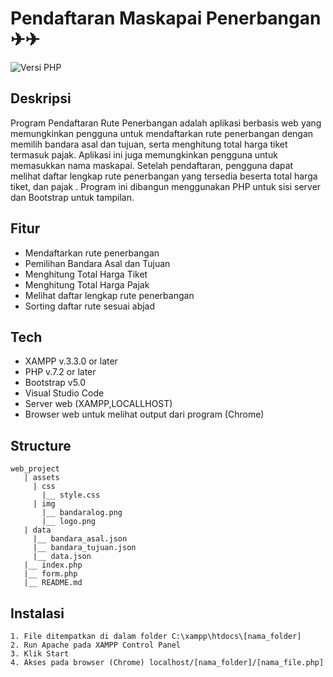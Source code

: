 # Pendaftaran Maskapai Penerbangan ✈✈

![Versi PHP](https://img.shields.io/badge/PHP-8.0.0%2B-blue)

## Deskripsi

Program Pendaftaran Rute Penerbangan adalah aplikasi berbasis web yang memungkinkan pengguna untuk mendaftarkan rute penerbangan dengan memilih bandara asal dan tujuan, serta menghitung total harga tiket termasuk pajak. Aplikasi ini juga memungkinkan pengguna untuk memasukkan nama maskapai. Setelah pendaftaran, pengguna dapat melihat daftar lengkap rute penerbangan yang tersedia beserta total harga tiket, dan pajak . Program ini dibangun menggunakan PHP untuk sisi server dan Bootstrap untuk tampilan.

## Fitur

- Mendaftarkan rute penerbangan
- Pemilihan Bandara Asal dan Tujuan
- Menghitung Total Harga Tiket
- Menghitung Total Harga Pajak
- Melihat daftar lengkap rute penerbangan
- Sorting daftar rute sesuai abjad

## Tech

- XAMPP v.3.3.0 or later
- PHP v.7.2 or later
- Bootstrap v5.0
- Visual Studio Code
- Server web (XAMPP,LOCALLHOST)
- Browser web untuk melihat output dari program (Chrome)

## Structure

```
web_project
   | assets
     | css
       |__ style.css
     | img
       |__ bandaralog.png
       |__ logo.png
   | data
     |__ bandara_asal.json
     |__ bandara_tujuan.json
     |__ data.json
   |__ index.php
   |__ form.php
   |__ README.md
```

## Instalasi

```
1. File ditempatkan di dalam folder C:\xampp\htdocs\[nama_folder]
2. Run Apache pada XAMPP Control Panel
3. Klik Start
4. Akses pada browser (Chrome) localhost/[nama_folder]/[nama_file.php]
```
